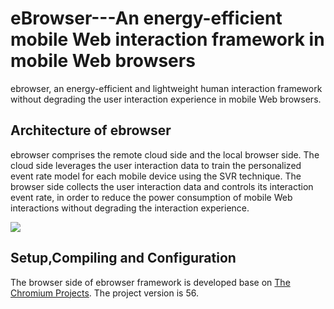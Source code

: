 # eBrowser---An energy-efficient mobile Web interaction framework in mobile Web browsers

ebrowser, an energy-efficient and lightweight human interaction framework without degrading the user interaction experience in mobile Web browsers.

## Architecture of ebrowser

ebrowser comprises the remote cloud side and the local browser side. The cloud side leverages the user interaction data to train the personalized event rate model for each mobile device using the SVR technique. The browser side collects the user interaction data and controls its interaction event rate, in order to reduce the power consumption of mobile Web interactions without degrading the interaction experience.

![](https://github.com/ebrowser-cloud/ebrowser/raw/master/images/architecture.png)  

## Setup,Compiling and Configuration

The browser side of ebrowser framework is developed base on [The Chromium Projects](https://www.chromium.org). The project version is 56.

